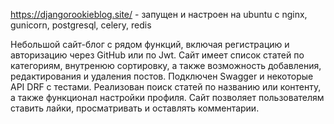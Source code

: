 https://djangorookieblog.site/ - запущен и настроен на ubuntu с nginx, gunicorn, postgresql, celery, redis

Небольшой сайт-блог с рядом функций, включая регистрацию и авторизацию через GitHub или по Jwt. 
Сайт имеет список статей по категориям, внутренюю сортировку, а также возможность добавления, 
редактирования и удаления постов. Подключен Swagger и некоторые API DRF с тестами. Реализован поиск статей по названию или контенту, 
а также функционал настройки профиля. Сайт позволяет пользователям ставить лайки, просматривать и оставлять комментарии.
